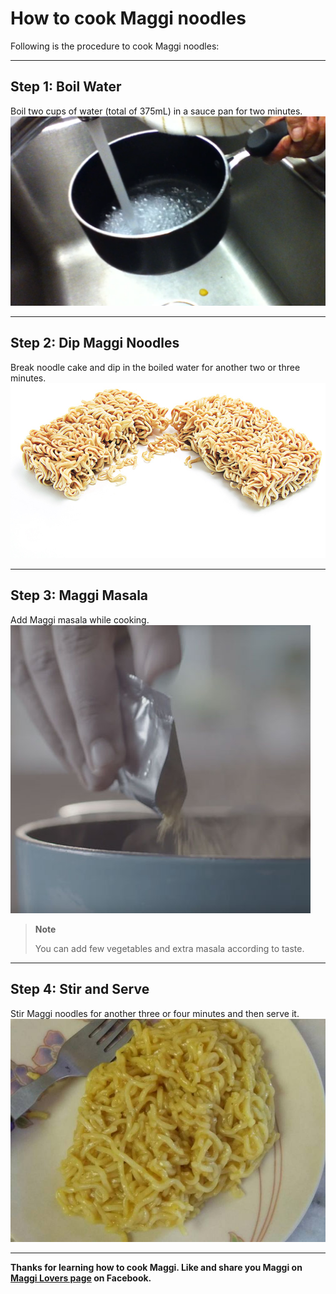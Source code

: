 # How to cook Maggi noodles

Following is the procedure to cook Maggi noodles:

----
## Step 1: Boil Water
Boil two cups of water (total of 375mL) in a sauce pan for two minutes.
![Step 1](01-water.png)

----
## Step 2: Dip Maggi Noodles
Break noodle cake and dip in the boiled water for another two or three minutes. 
![Step 1](02-maggi.jpg)

----
## Step 3: Maggi Masala
Add Maggi masala while cooking.
![Step 1](03-add-masala.jpg)
> **Note**
>
> You can add few vegetables and extra masala according to taste.

----
## Step 4: Stir and Serve
Stir Maggi noodles for another three or four minutes and then serve it.
![Step 1](04-final-maggi.jpg)

----
**Thanks for learning how to cook Maggi. Like and share you Maggi on [Maggi Lovers page](https://www.facebook.com/MaggiLovers/) on Facebook.**
